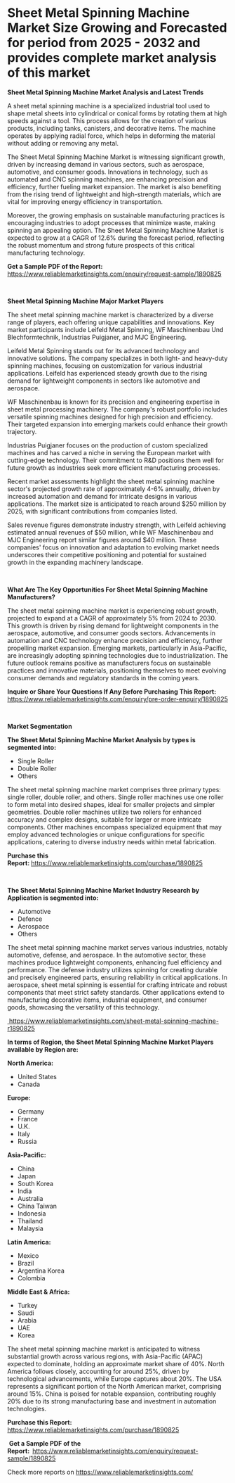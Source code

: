 <p><h1>Sheet Metal Spinning Machine Market Size Growing and Forecasted for period from 2025 - 2032 and provides complete market analysis of this market</h1></p><p><strong>Sheet Metal Spinning Machine Market Analysis and Latest Trends</strong></p>
<p><p>A sheet metal spinning machine is a specialized industrial tool used to shape metal sheets into cylindrical or conical forms by rotating them at high speeds against a tool. This process allows for the creation of various products, including tanks, canisters, and decorative items. The machine operates by applying radial force, which helps in deforming the material without adding or removing any metal.</p><p>The Sheet Metal Spinning Machine Market is witnessing significant growth, driven by increasing demand in various sectors, such as aerospace, automotive, and consumer goods. Innovations in technology, such as automated and CNC spinning machines, are enhancing precision and efficiency, further fueling market expansion. The market is also benefiting from the rising trend of lightweight and high-strength materials, which are vital for improving energy efficiency in transportation.</p><p>Moreover, the growing emphasis on sustainable manufacturing practices is encouraging industries to adopt processes that minimize waste, making spinning an appealing option. The Sheet Metal Spinning Machine Market is expected to grow at a CAGR of 12.6% during the forecast period, reflecting the robust momentum and strong future prospects of this critical manufacturing technology.</p></p>
<p><strong>Get a Sample PDF of the Report:&nbsp;</strong> <a href="https://www.reliablemarketinsights.com/enquiry/request-sample/1890825?utm_campaign=2717&utm_medium=2&utm_source=Github&utm_content=ia&utm_term=11042025&utm_id=sheet-metal-spinning-machine">https://www.reliablemarketinsights.com/enquiry/request-sample/1890825</a></p>
<p>&nbsp;</p>
<p><strong>Sheet Metal Spinning Machine Major Market Players</strong></p>
<p><p>The sheet metal spinning machine market is characterized by a diverse range of players, each offering unique capabilities and innovations. Key market participants include Leifeld Metal Spinning, WF Maschinenbau Und Blechformtechnik, Industrias Puigjaner, and MJC Engineering.</p><p>Leifeld Metal Spinning stands out for its advanced technology and innovative solutions. The company specializes in both light- and heavy-duty spinning machines, focusing on customization for various industrial applications. Leifeld has experienced steady growth due to the rising demand for lightweight components in sectors like automotive and aerospace.</p><p>WF Maschinenbau is known for its precision and engineering expertise in sheet metal processing machinery. The company's robust portfolio includes versatile spinning machines designed for high precision and efficiency. Their targeted expansion into emerging markets could enhance their growth trajectory.</p><p>Industrias Puigjaner focuses on the production of custom specialized machines and has carved a niche in serving the European market with cutting-edge technology. Their commitment to R&D positions them well for future growth as industries seek more efficient manufacturing processes.</p><p>Recent market assessments highlight the sheet metal spinning machine sector's projected growth rate of approximately 4-6% annually, driven by increased automation and demand for intricate designs in various applications. The market size is anticipated to reach around $250 million by 2025, with significant contributions from companies listed.</p><p>Sales revenue figures demonstrate industry strength, with Leifeld achieving estimated annual revenues of $50 million, while WF Maschinenbau and MJC Engineering report similar figures around $40 million. These companies' focus on innovation and adaptation to evolving market needs underscores their competitive positioning and potential for sustained growth in the expanding machinery landscape.</p></p>
<p>&nbsp;</p>
<p><strong>What Are The Key Opportunities For Sheet Metal Spinning Machine Manufacturers?</strong></p>
<p><p>The sheet metal spinning machine market is experiencing robust growth, projected to expand at a CAGR of approximately 5% from 2024 to 2030. This growth is driven by rising demand for lightweight components in the aerospace, automotive, and consumer goods sectors. Advancements in automation and CNC technology enhance precision and efficiency, further propelling market expansion. Emerging markets, particularly in Asia-Pacific, are increasingly adopting spinning technologies due to industrialization. The future outlook remains positive as manufacturers focus on sustainable practices and innovative materials, positioning themselves to meet evolving consumer demands and regulatory standards in the coming years.</p></p>
<p><strong>Inquire or Share Your Questions If Any Before Purchasing This Report:</strong> <a href="https://www.reliablemarketinsights.com/enquiry/pre-order-enquiry/1890825?utm_campaign=2717&utm_medium=2&utm_source=Github&utm_content=ia&utm_term=11042025&utm_id=sheet-metal-spinning-machine">https://www.reliablemarketinsights.com/enquiry/pre-order-enquiry/1890825</a></p>
<p>&nbsp;</p>
<p><strong>Market Segmentation</strong></p>
<p><strong>The Sheet Metal Spinning Machine Market Analysis by types is segmented into:</strong></p>
<p><ul><li>Single Roller</li><li>Double Roller</li><li>Others</li></ul></p>
<p><p>The sheet metal spinning machine market comprises three primary types: single roller, double roller, and others. Single roller machines use one roller to form metal into desired shapes, ideal for smaller projects and simpler geometries. Double roller machines utilize two rollers for enhanced accuracy and complex designs, suitable for larger or more intricate components. Other machines encompass specialized equipment that may employ advanced technologies or unique configurations for specific applications, catering to diverse industry needs within metal fabrication.</p></p>
<p><strong>Purchase this Report:&nbsp;</strong><a href="https://www.reliablemarketinsights.com/purchase/1890825?utm_campaign=2717&utm_medium=2&utm_source=Github&utm_content=ia&utm_term=11042025&utm_id=sheet-metal-spinning-machine">https://www.reliablemarketinsights.com/purchase/1890825</a></p>
<p>&nbsp;</p>
<p><strong>The Sheet Metal Spinning Machine Market Industry Research by Application is segmented into:</strong></p>
<p><ul><li>Automotive</li><li>Defence</li><li>Aerospace</li><li>Others</li></ul></p>
<p><p>The sheet metal spinning machine market serves various industries, notably automotive, defense, and aerospace. In the automotive sector, these machines produce lightweight components, enhancing fuel efficiency and performance. The defense industry utilizes spinning for creating durable and precisely engineered parts, ensuring reliability in critical applications. In aerospace, sheet metal spinning is essential for crafting intricate and robust components that meet strict safety standards. Other applications extend to manufacturing decorative items, industrial equipment, and consumer goods, showcasing the versatility of this technology.</p></p>
<p><a href="https://www.reliablemarketinsights.com/sheet-metal-spinning-machine-r1890825?utm_campaign=2717&utm_medium=2&utm_source=Github&utm_content=ia&utm_term=11042025&utm_id=sheet-metal-spinning-machine">&nbsp;https://www.reliablemarketinsights.com/sheet-metal-spinning-machine-r1890825</a></p>
<p><strong>In terms of Region, the Sheet Metal Spinning Machine Market Players available by Region are:</strong></p>
<p>
    <p> <strong> North America: </strong>
        <ul>
            <li>United States</li>
            <li>Canada</li>
        </ul>
        </p> 
    <p> <strong> Europe: </strong>
        <ul>
            <li>Germany</li>
            <li>France</li>
            <li>U.K.</li>
            <li>Italy</li>
            <li>Russia</li>
        </ul>
        </p> 
    <p> <strong> Asia-Pacific: </strong>
        <ul>
            <li>China</li>
            <li>Japan</li>
            <li>South Korea</li>
            <li>India</li>
            <li>Australia</li>
            <li>China Taiwan</li>
            <li>Indonesia</li>
            <li>Thailand</li>
            <li>Malaysia</li>
        </ul>
        </p> 
    <p> <strong> Latin America: </strong>
        <ul>
            <li>Mexico</li>
            <li>Brazil</li>
            <li>Argentina Korea</li>
            <li>Colombia</li>
        </ul>
        </p> 
    <p> <strong> Middle East & Africa: </strong>
        <ul>
            <li>Turkey</li>
            <li>Saudi</li>
            <li>Arabia</li>
            <li>UAE</li>
            <li>Korea</li>
        </ul>
    </p>
    </p>
<p><p>The sheet metal spinning machine market is anticipated to witness substantial growth across various regions, with Asia-Pacific (APAC) expected to dominate, holding an approximate market share of 40%. North America follows closely, accounting for around 25%, driven by technological advancements, while Europe captures about 20%. The USA represents a significant portion of the North American market, comprising around 15%. China is poised for notable expansion, contributing roughly 20% due to its strong manufacturing base and investment in automation technologies.</p></p>
<p><strong>Purchase this Report: </strong><a href="https://www.reliablemarketinsights.com/purchase/1890825?utm_campaign=2717&utm_medium=2&utm_source=Github&utm_content=ia&utm_term=11042025&utm_id=sheet-metal-spinning-machine">https://www.reliablemarketinsights.com/purchase/1890825</a></p>
<p>&nbsp;<strong>Get a Sample PDF of the Report:&nbsp;&nbsp;</strong><a href="https://www.reliablemarketinsights.com/enquiry/request-sample/1890825?utm_campaign=2717&utm_medium=2&utm_source=Github&utm_content=ia&utm_term=11042025&utm_id=sheet-metal-spinning-machine">https://www.reliablemarketinsights.com/enquiry/request-sample/1890825</a></p>
<p><strong></strong></p>
<p>Check more reports on <a href="https://www.reliablemarketinsights.com/?utm_campaign=2717&utm_medium=2&utm_source=Github&utm_content=ia&utm_term=11042025&utm_id=sheet-metal-spinning-machine">https://www.reliablemarketinsights.com/</a></p>